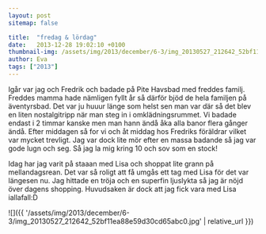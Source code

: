 ```yaml
---
layout: post
sitemap: false

title:  "fredag & lördag"
date:   2013-12-28 19:02:10 +0100
thumbnail-img: /assets/img/2013/december/6-3/img_20130527_212642_52bf11ea88e59d30cd65abc0.jpg
author: Eva
tags: ["2013"]
---
```


Igår var jag och Fredrik och badade på Pite Havsbad med freddes familj.  Freddes mamma hade nämligen fyllt år så därför bjöd de hela familjen på äventyrsbad. Det var ju huuur länge som helst sen man var där så det blev en liten nostalgitripp när man steg in i omklädningsrummet. Vi badade endast i 2 timmar kanske men man hann ändå åka alla banor flera gånger ändå. Efter middagen så for vi och åt middag hos Fredriks föräldrar vilket var mycket trevligt.  Jag var dock lite mör efter en massa badande så jag var gode lugn och seg. Så jag la mig kring 10 och sov som en stock!  

Idag har jag varit på staaan med Lisa och shoppat lite grann på mellandagsrean. Det var så roligt att få umgås ett tag med Lisa för det var längesen nu. Jag hittade en tröja och en superfin ljuslykta så jag är nöjd över dagens shopping. Huvudsaken är dock att jag fick vara med Lisa iallafall:D

![]({{ '/assets/img/2013/december/6-3/img_20130527_212642_52bf11ea88e59d30cd65abc0.jpg'  | relative_url }})


